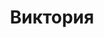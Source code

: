 ---
title: "Виктория"
description: "Меня зовут Виктория! Эскорт сопровождение для меня совсем новый приятный опыт. Я очень нежная и милая девушка, но в то же время активная и страстная. У меня шикарное тело с выдающимися формами, поэтому смогу возбудить мужчину с первого взгляда. Агентство вип эскорт легко организует нашу встречу. Тебя ждёт прекрасный подарок в виде заботы и ласки, которые до этого момента ты мог не испытывать.

Обожаю ухоженных и аккуратных мужчин, с которым можно выпить чашку кофе за приятной беседой, или посетить вип ресторан. Я образована и владею английским. Обратившись к нашему менеджеру, ты сможешь воспользоваться услугой девочки эскорт, которая оправдает все твои ожидания и надежды."
Price: "От 1000$"
height: "175"
weight: "49"
age: "24"
folder: victoria
mainImage: 1.webp
bustSize: "4"
hairColor: "blonde"
visa: "usa"
images:
  - 2.webp
  - 3.webp
---